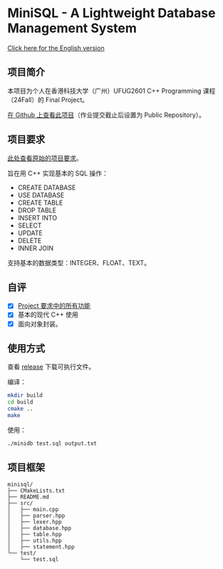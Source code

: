 # MiniSQL - A Lightweight Database Management System

[Click here for the English version](README_en.md)

## 项目简介

本项目为个人在香港科技大学（广州）UFUG2601 C++ Programming 课程（24Fall）的 Final Project。

[在 Github 上查看此项目](https://github.com/huaruoji/miniSQL)（作业提交截止后设置为 Public Repository）。

## 项目要求

[此处查看原始的项目要求](requirements.md)。

旨在用 C++ 实现基本的 SQL 操作：

- CREATE DATABASE
- USE DATABASE
- CREATE TABLE
- DROP TABLE
- INSERT INTO
- SELECT
- UPDATE
- DELETE
- INNER JOIN

支持基本的数据类型：INTEGER、FLOAT、TEXT。

## 自评

- [x] [Project 要求中的所有功能](requirements.md)
- [x] 基本的现代 C++ 使用
- [x] 面向对象封装。

## 使用方式

查看 [release](https://github.com/huaruoji/miniSQL/releases/) 下载可执行文件。

编译：

```bash
mkdir build
cd build
cmake ..
make
```

使用：

```bash
./minidb test.sql output.txt
````

## 项目框架

```
minisql/
├── CMakeLists.txt
├── README.md
├── src/
│   ├── main.cpp
│   ├── parser.hpp
│   ├── lexer.hpp
│   ├── database.hpp
│   ├── table.hpp
│   ├── utils.hpp
│   ├── statement.hpp
└── test/
    └── test.sql
```